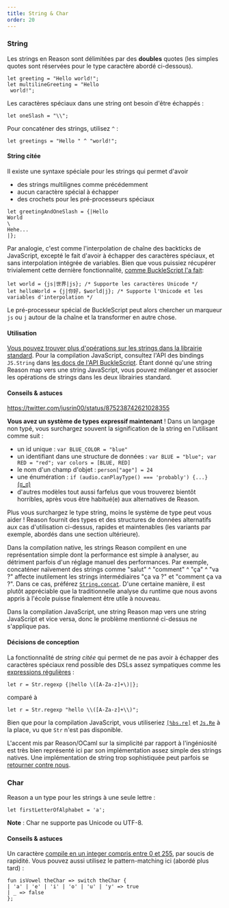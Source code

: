 ```yaml
---
title: String & Char
order: 20
---
```


### String

Les strings en Reason sont délimitées par des **doubles** quotes (les simples quotes sont réservées pour le type caractère abordé ci-dessous).

```reason
let greeting = "Hello world!";
let multilineGreeting = "Hello
 world!";
```

Les caractères spéciaux dans une string ont besoin d'être échappés :

```reason
let oneSlash = "\\";
```

Pour concaténer des strings, utilisez `^` :

```reason
let greetings = "Hello " ^ "world!";
```

#### String citée

Il existe une syntaxe spéciale pour les strings qui permet d'avoir

- des strings multilignes comme précédemment
- aucun caractère spécial à échapper
- des crochets pour les pré-processeurs spéciaux

```reason
let greetingAndOneSlash = {|Hello
World
\
Hehe...
|};
```

Par analogie, c'est comme l'interpolation de chaîne des backticks de JavaScript, excepté le fait d'avoir à échapper des caractères spéciaux, et sans interpolation intégrée de variables. Bien que vous puissiez récupérer trivialement cette dernière fonctionnalité, [comme BuckleScript l'a fait](http://bucklescript.github.io/bucklescript/Manual.html#_unicode_support_with_string_interpolation_since_1_7_0):

```reason
let world = {js|世界|js}; /* Supporte les caractères Unicode */
let helloWorld = {j|你好，$world|j}; /* Supporte l'Unicode et les variables d'interpolation */
```

Le pré-processeur spécial de BuckleScript peut alors chercher un marqueur `js` ou `j` autour de la chaîne et la transformer en autre chose.

#### Utilisation

[Vous pouvez trouver plus d'opérations sur les strings dans la librairie standard](/api/String.html). Pour la compilation JavaScript, consultez l'API des bindings `JS.String` dans [les docs de l'API BuckleScript](http://bucklescript.github.io/bucklescript/api/Js_string.html). Étant donné qu'une string Reason map vers une string JavaScript, vous pouvez mélanger et associer les opérations de strings dans les deux librairies standard.

#### Conseils & astuces

https://twitter.com/jusrin00/status/875238742621028355

**Vous avez un système de types expressif maintenant** ! Dans un langage non typé, vous surchargez souvent la signification de la string en l'utilisant comme suit :

- un id unique : `var BLUE_COLOR = "blue"`
- un identifiant dans une structure de données : `var BLUE = "blue"; var RED = "red"; var colors = [BLUE, RED]`
- le nom d'un champ d'objet : `person["age"] = 24`
- une énumération : `if (audio.canPlayType() === 'probably') {...}` [(ಠ_ಠ)](https://developer.mozilla.org/en-US/docs/Web/API/HTMLMediaElement/canPlayType#Return_value)
- d'autres modèles tout aussi farfelus que vous trouverez bientôt horribles, après vous être habitué(e) aux alternatives de Reason.

Plus vous surchargez le type string, moins le système de type peut vous aider ! Reason fournit des types et des structures de données alternatifs aux cas d'utilisation ci-dessus, rapides et maintenables (les variants par exemple, abordés dans une section ultérieure).

Dans la compilation native, les strings Reason compilent en une représentation simple dont la performance est simple à analyser, au détriment parfois d'un réglage manuel des performances. Par exemple, concaténer naïvement des strings comme "salut" ^ "comment" ^ "ça" ^ "va ?" affecte inutilement les strings intermédiaires "ça va ?" et "comment ça va ?". Dans ce cas, préférez [`String.concat`](/api/String.html). D'une certaine manière, il est plutôt appréciable que la traditionnelle analyse du runtime que nous avons appris à l'école puisse finalement être utile à nouveau.

Dans la compilation JavaScript, une string Reason map vers une string JavaScript et vice versa, donc le problème mentionné ci-dessus ne s'applique pas.

#### Décisions de conception

La fonctionnalité de *string citée* qui permet de ne pas avoir à échapper des caractères spéciaux rend possible des DSLs assez sympatiques comme les [expressions régulières](/api/Str.html) :

```reason
let r = Str.regexp {|hello \([A-Za-z]+\)|};
```

comparé à

```reason
let r = Str.regexp "hello \\([A-Za-z]+\\)";
```

Bien que pour la compilation JavaScript, vous utiliseriez [`[%bs.re]`](http://bucklescript.github.io/bucklescript/Manual.html#_regex_support) et [`Js.Re`](https://bucklescript.github.io/bucklescript/api/Js.Re.html) à la place, vu que `Str` n'est pas disponible.

L'accent mis par Reason/OCaml sur la simplicité par rapport à l'ingéniosité est très bien représenté ici par son implémentation assez simple des strings natives. Une implémentation de string trop sophistiquée peut parfois se [retourner contre nous](http://mrale.ph/blog/2016/11/23/making-less-dart-faster.html).

### Char

Reason a un type pour les strings à une seule lettre :

```reason
let firstLetterOfAlphabet = 'a';
```

**Note** : Char ne supporte pas Unicode ou UTF-8.

#### Conseils & astuces

Un caractère [compile en un integer compris entre 0 et 255](https://bucklescript.github.io/bucklescript/js-demo/?gist=7f6d24873a48fe03fa037c7c47848a4b), par soucis de rapidité. Vous pouvez aussi utilisez le pattern-matching ici (abordé plus tard) :

```reason
fun isVowel theChar => switch theChar {
| 'a' | 'e' | 'i' | 'o' | 'u' | 'y' => true
| _ => false
};
```

